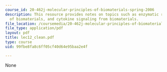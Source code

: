 ```yaml
---
course_id: 20-462j-molecular-principles-of-biomaterials-spring-2006
description: This resource provides notes on topics such as enzymatic recognition
  of biomaterials, and cytokine signaling from biomaterials.
file_location: /coursemedia/20-462j-molecular-principles-of-biomaterials-spring-2006/99fbe8fa8c6ff05cf40d64e95baa2e4f_lec12_clean.pdf
file_type: application/pdf
layout: pdf
title: lec12_clean.pdf
type: course
uid: 99fbe8fa8c6ff05cf40d64e95baa2e4f

---
```

None